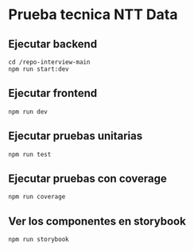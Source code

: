# Prueba tecnica NTT Data

## Ejecutar backend

```
cd /repo-interview-main
npm run start:dev
```

## Ejecutar frontend

```
npm run dev
```

## Ejecutar pruebas unitarias

```
npm run test
```


## Ejecutar pruebas con coverage

```
npm run coverage
```

## Ver los componentes en storybook

```
npm run storybook
```